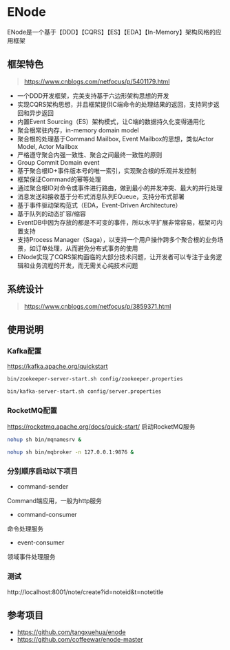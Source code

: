 # ENode
ENode是一个基于【DDD】【CQRS】【ES】【EDA】【In-Memory】架构风格的应用框架

## 框架特色

> https://www.cnblogs.com/netfocus/p/5401179.html

 - 一个DDD开发框架，完美支持基于六边形架构思想的开发
 - 实现CQRS架构思想，并且框架提供C端命令的处理结果的返回，支持同步返回和异步返回
 - 内置Event Sourcing（ES）架构模式，让C端的数据持久化变得通用化
 - 聚合根常驻内存，in-memory domain model
 - 聚合根的处理基于Command Mailbox, Event Mailbox的思想，类似Actor Model, Actor Mailbox
 - 严格遵守聚合内强一致性、聚合之间最终一致性的原则
 - Group Commit Domain event
 - 基于聚合根ID+事件版本号的唯一索引，实现聚合根的乐观并发控制
 - 框架保证Command的幂等处理
 - 通过聚合根ID对命令或事件进行路由，做到最小的并发冲突、最大的并行处理
 - 消息发送和接收基于分布式消息队列EQueue，支持分布式部署
 - 基于事件驱动架构范式（EDA，Event-Driven Architecture）
 - 基于队列的动态扩容/缩容
 - EventDB中因为存放的都是不可变的事件，所以水平扩展非常容易，框架可内置支持
 - 支持Process Manager（Saga），以支持一个用户操作跨多个聚合根的业务场景，如订单处理，从而避免分布式事务的使用
 - ENode实现了CQRS架构面临的大部分技术问题，让开发者可以专注于业务逻辑和业务流程的开发，而无需关心纯技术问题

## 系统设计
> https://www.cnblogs.com/netfocus/p/3859371.html


## 使用说明

### Kafka配置 
https://kafka.apache.org/quickstart
```bash
bin/zookeeper-server-start.sh config/zookeeper.properties

bin/kafka-server-start.sh config/server.properties
```
### RocketMQ配置 
https://rocketmq.apache.org/docs/quick-start/
启动RocketMQ服务
```bash
nohup sh bin/mqnamesrv &

nohup sh bin/mqbroker -n 127.0.0.1:9876 &
```

### 分别顺序启动以下项目
 
- command-sender

Command端应用，一般为http服务

- command-consumer

命令处理服务

- event-consumer

领域事件处理服务

### 测试
http://localhost:8001/note/create?id=noteid&t=notetitle


## 参考项目
- https://github.com/tangxuehua/enode
- https://github.com/coffeewar/enode-master